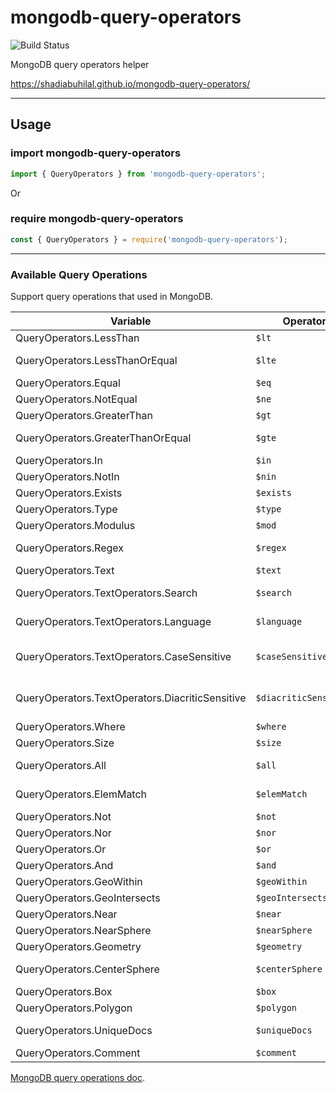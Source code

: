 # mongodb-query-operators
![Build Status](https://github.com/shadiabuhilal/mongodb-query-operators/actions/workflows/push-workflows.yml/badge.svg)

MongoDB query operators helper

https://shadiabuhilal.github.io/mongodb-query-operators/

-----------

## Usage

### import mongodb-query-operators
```js
import { QueryOperators } from 'mongodb-query-operators';
```

Or

### require mongodb-query-operators
```js
const { QueryOperators } = require('mongodb-query-operators');
```

---

### Available Query Operations
Support query operations that used in MongoDB.

| Variable                                          | Operator              | Description                            |
|---------------------------------------------------|-----------------------|----------------------------------------|
| QueryOperators.LessThan                           | `$lt`                 | Less than                              |
| QueryOperators.LessThanOrEqual                    | `$lte`                | Less than or equal to                  |
| QueryOperators.Equal                              | `$eq`                 | Equal to                               |
| QueryOperators.NotEqual                           | `$ne`                 | Not equal to                           |
| QueryOperators.GreaterThan                        | `$gt`                 | Greater than                           |
| QueryOperators.GreaterThanOrEqual                 | `$gte`                | Greater than or equal to               |
| QueryOperators.In                                 | `$in`                 | In                                     |
| QueryOperators.NotIn                              | `$nin`                | Not In                                 |
| QueryOperators.Exists                             | `$exists`             | Exists                                 |
| QueryOperators.Type                               | `$type`               | Type                                   |
| QueryOperators.Modulus                            | `$mod`                | Modulus                                |
| QueryOperators.Regex                              | `$regex`              | Regular Expression                     |
| QueryOperators.Text                               | `$text`               | Text Search                            |
| QueryOperators.TextOperators.Search               | `$search`             | Text Search - Search                   |
| QueryOperators.TextOperators.Language             | `$language`           | Text Search - Language                 |
| QueryOperators.TextOperators.CaseSensitive        | `$caseSensitive`      | Text Search - Case Sensitive           |
| QueryOperators.TextOperators.DiacriticSensitive   | `$diacriticSensitive` | Text Search - Diacritic Sensitive      |
| QueryOperators.Where                              | `$where`              | Where                                  |
| QueryOperators.Size                               | `$size`               | Size                                   |
| QueryOperators.All                                | `$all`                | All Elements Match                     |
| QueryOperators.ElemMatch                          | `$elemMatch`          | Element Match                          |
| QueryOperators.Not                                | `$not`                | Not                                    |
| QueryOperators.Nor                                | `$nor`                | Nor                                    |
| QueryOperators.Or                                 | `$or`                 | Or                                     |
| QueryOperators.And                                | `$and`                | And                                    |
| QueryOperators.GeoWithin                          | `$geoWithin`          | GeoWithin                              |
| QueryOperators.GeoIntersects                      | `$geoIntersects`      | GeoIntersects                          |
| QueryOperators.Near                               | `$near`               | Near                                   |
| QueryOperators.NearSphere                         | `$nearSphere`         | Near Sphere                            |
| QueryOperators.Geometry                           | `$geometry`           | Geometry                               |
| QueryOperators.CenterSphere                       | `$centerSphere`       | Center Sphere                          |
| QueryOperators.Box                                | `$box`                | Box                                    |
| QueryOperators.Polygon                            | `$polygon`            | Polygon                                |
| QueryOperators.UniqueDocs                         | `$uniqueDocs`         | Unique Documents                       |
| QueryOperators.Comment                            | `$comment`            | Comment                                |

[MongoDB query operations doc](https://www.mongodb.com/docs/manual/reference/operator/query/).
